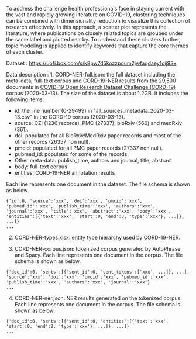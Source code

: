 To address the challenge health professionals face in staying current with the vast and rapidly growing literature on COVID-19, clustering techniques can be combined with dimensionality reduction to visualize this collection of research effectively. In this approach, a scatter plot represents the literature, where publications on closely related topics are grouped under the same label and plotted nearby. To understand these clusters further, topic modeling is applied to identify keywords that capture the core themes of each cluster.

Dataset : https://uofi.box.com/s/k8pw7d5kozzpoum2jwfaqdaey1oij93x

Data description : 1. CORD-NER-full.json: the full dataset including the meta-data, full-text corpus and CORD-19-NER results from the 29,500 documents in [COVID-19 Open Research Dataset Challenge (CORD-19)](https://www.kaggle.com/allen-institute-for-ai/CORD-19-research-challenge) corpus (2020-03-13). The size of the dataset is about 1.2GB. It includes the following items:

  - id: the line number (0-29499) in "all_sources_metadata_2020-03-13.csv" in the CORD-19 corpus (2020-03-13).
  - source: CZI (1236 records), PMC (27337), bioRxiv (566) and medRxiv (361).
  - doi: populated for all BioRxiv/MedRxiv paper records and most of the other records (26357 non null).
  - pmcid: populated for all PMC paper records (27337 non null).
  - pubmed_id: populated for some of the records.
  - Other meta-data: publish_time, authors and journal, title, abstract.
  - body: full-text corpus
  - entities: CORD-19-NER annotation results

Each line represents one document in the dataset. The file schema is shown as below.

```
{'id':0, 'source':'xxx', 'doi':'xxx', 'pmcid':'xxx', 'pubmed_id':'xxx', 'publish_time':'xxx', 'authors':'xxx', 'journal':'xxx', 'title':'xxx', 'abstract':'xxx', 'body':'xxx', 'entities':[{'text':'xxx', 'start':0, 'end':3, 'type':'xxx'}, ...]}, ...]}
...
```

2. CORD-NER-types.xlsx: entity type hierarchy used by CORD-19-NER.

3. CORD-NER-corpus.json: tokenized corpus generated by AutoPhrase and Spacy. Each line represents one document in the corpus. The file schema is shown as below.

```
{'doc_id':0, 'sents':[{'sent_id':0, 'sent_tokens':['xxx', ...]}, ...], 'source':'xxx', 'doi':'xxx', 'pmcid':'xxx', 'pubmed_id':'xxx', 'publish_time':'xxx', 'authors':'xxx', 'journal':'xxx'}
...
```

4. CORD-NER-ner.json: NER results generated on the tokenized corpus. Each line represents one document in the corpus. The file schema is shown as below.

```
{'doc_id':0, 'sents':[{'sent_id':0, 'entities':[{'text':'xxx', 'start':0, 'end':2, 'type':'xxx'}, ...]}, ...]}
...
```
